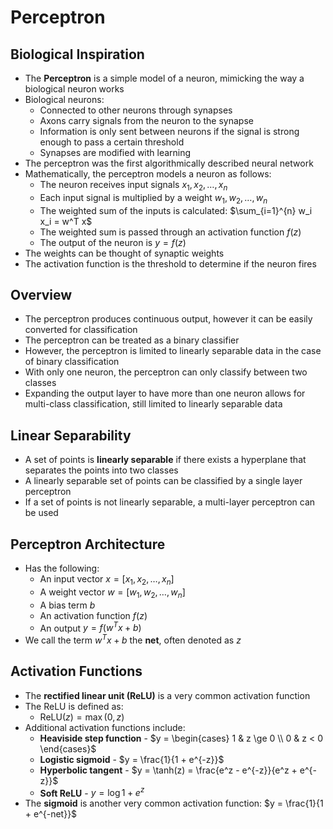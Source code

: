 # Perceptron
## Biological Inspiration
- The **Perceptron** is a simple model of a neuron, mimicking the way a biological neuron works
- Biological neurons:
    - Connected to other neurons through synapses
    - Axons carry signals from the neuron to the synapse
    - Information is only sent between neurons if the signal is strong enough to pass a certain threshold
    - Synapses are modified with learning
- The perceptron was the first algorithmically described neural network
- Mathematically, the perceptron models a neuron as follows:
    - The neuron receives input signals $x_1, x_2, \ldots, x_n$
    - Each input signal is multiplied by a weight $w_1, w_2, \ldots, w_n$
    - The weighted sum of the inputs is calculated: $\sum_{i=1}^{n} w_i x_i = w^T x$
    - The weighted sum is passed through an activation function $f(z)$
    - The output of the neuron is $y = f(z)$
- The weights can be thought of synaptic weights
- The activation function is the threshold to determine if the neuron fires
## Overview
- The perceptron produces continuous output, however it can be easily converted for classification
- The perceptron can be treated as a binary classifier
- However, the perceptron is limited to linearly separable data in the case of binary classification
- With only one neuron, the perceptron can only classify between two classes
- Expanding the output layer to have more than one neuron allows for multi-class classification, still limited to linearly separable data
## Linear Separability
- A set of points is **linearly separable** if there exists a hyperplane that separates the points into two classes
- A linearly separable set of points can be classified by a single layer perceptron
- If a set of points is not linearly separable, a multi-layer perceptron can be used
## Perceptron Architecture
- Has the following:
    - An input vector $x = [x_1, x_2, \ldots, x_n]$
    - A weight vector $w = [w_1, w_2, \ldots, w_n]$
    - A bias term $b$
    - An activation function $f(z)$
    - An output $y = f(w^T x + b)$
- We call the term $w^T x + b$ the **net**, often denoted as $z$
## Activation Functions
- The **rectified linear unit (ReLU)** is a very common activation function
- The ReLU is defined as:
    - $\text{ReLU}(z) = \max(0, z)$
- Additional activation functions include:
    - **Heaviside step function** - $y = \begin{cases} 1 & z \ge 0 \\ 0 & z < 0 \end{cases}$
    - **Logistic sigmoid** - $y = \frac{1}{1 + e^{-z}}$
    - **Hyperbolic tangent** - $y = \tanh(z) = \frac{e^z - e^{-z}}{e^z + e^{-z}}$
    - **Soft ReLU** - $y = \log 1 + e^z$
- The **sigmoid** is another very common activation function: $y = \frac{1}{1 + e^{-net}}$